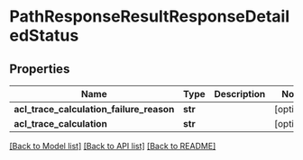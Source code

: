 # PathResponseResultResponseDetailedStatus

## Properties
Name | Type | Description | Notes
------------ | ------------- | ------------- | -------------
**acl_trace_calculation_failure_reason** | **str** |  | [optional] 
**acl_trace_calculation** | **str** |  | [optional] 

[[Back to Model list]](../README.md#documentation-for-models) [[Back to API list]](../README.md#documentation-for-api-endpoints) [[Back to README]](../README.md)


